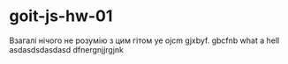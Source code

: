 # goit-js-hw-01

Взагалі нічого не розумію з цим гітом
ye ojcm gjxbyf. gbcfnb
what a hell
asdasdsdasdasd
dfnergnjjrgjnk
